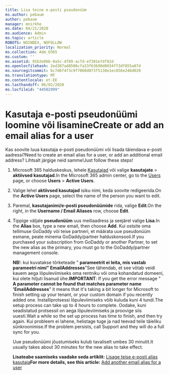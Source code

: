 ```yaml
---
title: Lisa teine e-posti pseudonüüm
ms.author: pebaum
author: pebaum
manager: mnirkhe
ms.date: 04/21/2020
ms.audience: Admin
ms.topic: article
ROBOTS: NOINDEX, NOFOLLOW
localization_priority: Normal
ms.collection: Adm_O365
ms.custom: ''
ms.assetid: 91b2e06b-0a5c-4f89-acfd-ef301e7df82d
ms.openlocfilehash: 2ed387ad8506cfa33f63690d8034ff3df855a07d
ms.sourcegitcommit: bc7d6f4f3c9f7060d073f5130e1ec856e248d020
ms.translationtype: MT
ms.contentlocale: et-EE
ms.lasthandoff: 06/02/2020
ms.locfileid: "44502999"
---
```

# <a name="create-or-add-an-email-alias-for-a-user"></a><span data-ttu-id="10217-102">Kasutaja e-posti pseudonüümi loomine või lisamine</span><span class="sxs-lookup"><span data-stu-id="10217-102">Create or add an email alias for a user</span></span>

<span data-ttu-id="10217-103">Kas soovite luua kasutaja e-posti pseudonüümi või lisada täiendava e-posti aadressi?</span><span class="sxs-lookup"><span data-stu-id="10217-103">Need to create an email alias for a user, or add an additional email address?</span></span> <span data-ttu-id="10217-104">Lihtsalt järgige neid samme!</span><span class="sxs-lookup"><span data-stu-id="10217-104">Just follow these steps!</span></span>
  
1. <span data-ttu-id="10217-105">Microsoft 365 halduskeskus, lehele [Kasutajad](https://go.microsoft.com/fwlink/p/?linkid=834822) või valige **kasutajate** \> **aktiivsed kasutajad**.</span><span class="sxs-lookup"><span data-stu-id="10217-105">In the Microsoft 365 admin center, go to the [Users](https://go.microsoft.com/fwlink/p/?linkid=834822) page, or choose **Users** \> **Active Users**.</span></span>
    
2. <span data-ttu-id="10217-106">Valige lehel **aktiivsed kasutajad** isiku nimi, keda soovite redigeerida.</span><span class="sxs-lookup"><span data-stu-id="10217-106">On the **Active Users** page, select the name of the person you want to edit.</span></span> 
    
3. <span data-ttu-id="10217-107">Paremal, **kasutajanimi/e-posti pseudonüümide** rida, valige **Edit**.</span><span class="sxs-lookup"><span data-stu-id="10217-107">On the right, in the **Username / Email Aliases** row, choose **Edit**.</span></span>
    
4. <span data-ttu-id="10217-108">Tippige väljale **pseudonüüm** uus meiliaadress ja seejärel valige **Lisa**.</span><span class="sxs-lookup"><span data-stu-id="10217-108">In the **Alias** box, type a new email, then choose **Add**.</span></span> <span data-ttu-id="10217-109">Kui ostsite oma tellimuse GoDaddy või teise partneri, et määrata uue pseudonüüm esmane, peate minema GoDaddy/partner halduskonsooli.</span><span class="sxs-lookup"><span data-stu-id="10217-109">If you purchased your subscription from GoDaddy or another Partner, to set the new alias as the primary, you must go to the GoDaddy/partner management console.</span></span> 
    
    <span data-ttu-id="10217-110">**NB**!: kui kuvatakse tõrketeade " **parameetrit ei leita, mis vastab parameetri nimi" EmailAddresses**"See tähendab, et see võtab veidi kauem aega lõpuleviimiseks oma rentniku või oma kohandatud domeeni, kui olete hiljuti lisanud ühe.</span><span class="sxs-lookup"><span data-stu-id="10217-110">**IMPORTANT**: If you get the error message " **A parameter cannot be found that matches parameter name 'EmailAddresses**" it means that it's taking a bit longer for Microsoft to finish setting up your tenant, or your custom domain if you recently added one.</span></span> <span data-ttu-id="10217-111">Installiprotsessi lõpuleviimiseks võib kuluda kuni 4 tundi.</span><span class="sxs-lookup"><span data-stu-id="10217-111">The setup process can take up to 4 hours to complete.</span></span> <span data-ttu-id="10217-112">Oodake, kuni seadistatud protsessil on aega lõpuleviimiseks ja proovige siis uuesti.</span><span class="sxs-lookup"><span data-stu-id="10217-112">Wait a while so the set up process has time to finish, and then try again.</span></span> <span data-ttu-id="10217-113">Kui probleem ei lahene, helistage tuge ja nad teevad teile täieliku sünkroonimise.</span><span class="sxs-lookup"><span data-stu-id="10217-113">If the problem persists, call Support and they will do a full sync for you.</span></span>
    
    <span data-ttu-id="10217-114">Uue pseudonüümi jõustumiseks kulub tavaliselt umbes 30 minutit.</span><span class="sxs-lookup"><span data-stu-id="10217-114">It usually takes about 30 minutes for the new alias to take effect.</span></span>
    
    <span data-ttu-id="10217-115">**Lisateabe saamiseks vaadake seda artiklit:** [Lisage teise e-posti alias kasutaja](https://docs.microsoft.com/microsoft-365/admin/email/add-another-email-alias-for-a-user)</span><span class="sxs-lookup"><span data-stu-id="10217-115">**For more details, see this article:** [Add another email alias for a user](https://docs.microsoft.com/microsoft-365/admin/email/add-another-email-alias-for-a-user)</span></span>
    

